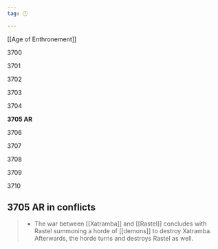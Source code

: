 ```yaml
---
tag: 🕛

---
```

[[Age of Enthronement]]


3700

3701

3702

3703

3704

**3705 AR**

3706

3707

3708

3709

3710



## 3705 AR in conflicts

>  - The war between [[Xatramba]] and [[Rastel]] concludes with Rastel summoning a horde of [[demons]] to destroy Xatramba. Afterwards, the horde turns and destroys Rastel as well.






